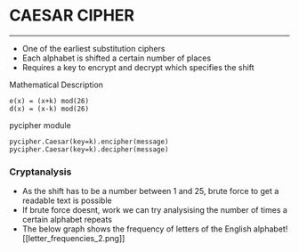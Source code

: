 # CAESAR CIPHER
----
- One of the earliest substitution ciphers
- Each alphabet is shifted a certain number of places
- Requires a key to encrypt and decrypt which specifies the shift

Mathematical Description
```
e(x) = (x+k) mod(26)
d(x) = (x-k) mod(26)
```

pycipher module
```
pycipher.Caesar(key=k).encipher(message)
pycipher.Caesar(key=k).decipher(message)
```

### Cryptanalysis
- As the shift has to be a number between 1 and 25, brute force to get a readable text is possible
- If brute force doesnt, work we can try analysising the number of times a certain alphabet repeats 
- The below graph shows the frequency of letters of the English alphabet![[letter_frequencies_2.png]]